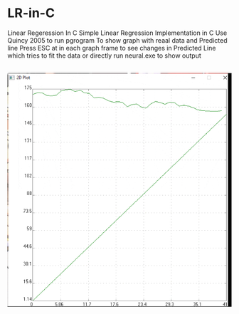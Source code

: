 # LR-in-C
Linear Regeression In C
Simple Linear Regression Implementation in C
Use Quincy 2005 to run pgrogram To show graph with reaal data and Predicted line
Press ESC at in each graph frame to see changes in Predicted Line which tries to fit the data
or directly run neural.exe to show output
<br/>
<br/>

![](https://github.com/Aashutosh3804/LR-in-C/blob/master/output.gif)
